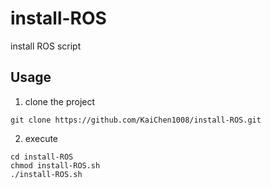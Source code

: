 # install-ROS
install ROS script

## Usage
1. clone the project
```
git clone https://github.com/KaiChen1008/install-ROS.git
```

2. execute
```
cd install-ROS
chmod install-ROS.sh
./install-ROS.sh
```

